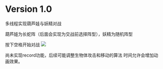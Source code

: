 # Version 1.0 #

多线程实现葫芦娃与妖精对战

葫芦娃为长蛇阵（后面会实现为交战前选择阵型），妖精为随机阵型

按下空格开始对战
![](https://i.imgur.com/BjLOiy1.gif)

尚未实现record功能，后续可能调整生物体攻击和移动的算法
时间允许会增加动画效果。